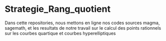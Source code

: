 # Strategie_Rang_quotient
Dans cette repositories, nous mettons en ligne nos codes sources magma, sagemath, et les resultats de notre travail sur le calcul des points rationnels sur les courbes quartique et courbes hyperelliptiques
